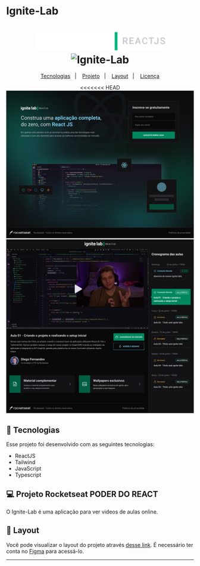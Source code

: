 # Ignite-Lab

<h1 align="center">

  <img alt="" title="" src="/src/assets/Group.png" width="350px" />

  <img alt="Ignite-Lab" title="Ignite-Lab" src="" width="350px" />


</h1>

<p align="center">
  <a href="#-tecnologias">Tecnologias</a>&nbsp;&nbsp;&nbsp;|&nbsp;&nbsp;&nbsp;
  <a href="#-projeto">Projeto</a>&nbsp;&nbsp;&nbsp;|&nbsp;&nbsp;&nbsp;
  <a href="#-layout">Layout</a>&nbsp;&nbsp;&nbsp;|&nbsp;&nbsp;&nbsp;
  <a href="#memo-licença">Licença</a>
</p>

<p align="center">
<<<<<<< HEAD
 <img src="/src/assets/LoginDesktop.png" alt="Home" />
 <img src="/src/assets/PlataformaDesktp.png" alt="Home2" />

 

## 🚀 Tecnologias

Esse projeto foi desenvolvido com as seguintes tecnologias:

- ReactJS
- Tailwind
- JavaScript
- Typescript

## 💻 Projeto Rocketseat PODER DO REACT 

O Ignite-Lab é uma aplicação para ver videos de aulas online.


## 🔖 Layout

Você pode visualizar o layout do projeto através [desse link](https://www.figma.com/file/qYTSfhr7R7sHSSCsAmguFp/Plataforma-de-evento---Ignite-Lab-(Community)?node-id=0%3A1). É necessário ter conta no [Figma](https://figma.com) para acessá-lo.

---

